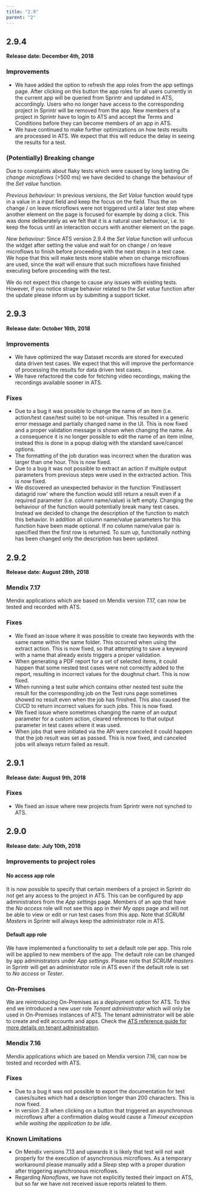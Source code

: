 ```yaml
---
title: "2.9"
parent: "2"
---
```


## 2.9.4

**Release date: December 4th, 2018**

### Improvements

* We have added the option to refresh the app roles from the app settings page. After clicking on this button the app roles for all users currently in the current app will be queried from Sprintr and updated in ATS, accordingly. Users who no longer have access to the corresponding project in Sprintr will be removed from the app. New members of a project in Sprintr have to login to ATS and accept the Terms and Conditions before they can become members of an app in ATS.
* We have continued to make further optimizations on how tests results are processed in ATS. We expect that this will reduce the delay in seeing the results for a test.

### (Potentially) Breaking change

Due to complaints about flaky tests which were caused by long lasting *On change microflows* (>500 ms) we have decided to change the behaviour of the *Set value* function. 

*Previous behaviour:* In previous versions, the *Set Value* function would type in a value in a input field and keep the focus on the field. Thus the on change / on leave microflows were not triggered until a later test step where another element on the page is focused for example by doing a click. This was done deliberately as we felt that it is a natural user behaviour, i.e. to keep the focus until an interaction occurs with another element on the page.

*New behaviour:* Since ATS version 2.9.4 the *Set Value* function will unfocus the widget after setting the value and wait for on change / on leave microflows to finish before proceeding with the next steps in a test case. We hope that this will make tests more stable when on change microflows are used, since the wait will ensure that such microflows have finished executing before proceeding with the test.

We do not expect this change to cause any issues with existing tests. However, if you notice strage behavior related to the *Set value* function after the update please inform us by submiting a support ticket.

## 2.9.3

**Release date: October 16th, 2018**

### Improvements

* We have optimized the way Dataset records are stored for executed data driven test cases. We expect that this will improve the performance of processing the results for data driven test cases.
* We have refactored the code for fetching video recordings, making the recordings available sooner in ATS.

### Fixes

* Due to a bug it was possible to change the name of an item (i.e. action/test case/test suite) to be not-unique. This resulted in a generic error message and partially changed name in the UI. This is now fixed and a proper validation message is shown when changing the name. As a consequence it is no longer possible to edit the name of an item inline, instead this is done in a popup dialog with the standard save/cancel options.
* The formatting of the job duration was incorrect when the duration was larger than one hour. This is now fixed.
* Due to a bug it was not possible to extract an action if multiple output parameters from previous steps were used in the extracted action. This is now fixed.
* We discovered an unexpected behavior in the function 'Find/assert datagrid row' where the function would still return a result even if a required parameter (i.e. column name/value) is left empty. Changing the behaviour of the function would potentially break many test cases. Instead we decided to change the description of the function to match this behavior. In addition all column name/value parameters for this function have been made optional. If no column name/value pair is specified then the first row is returned. To sum up, functionally nothing has been changed only the description has been updated.

## 2.9.2

**Release date: August 28th, 2018**

### Mendix 7.17

Mendix applications which are based on Mendix version 7.17, can now be tested and recorded with ATS.

### Fixes

* We fixed an issue where it was possible to create two keywords with the same name within the same folder. This occurred when using the extract action. This is now fixed, so that attempting to save a keyword with a name that already exists triggers a proper validation.
* When generating a PDF report for a set of selected items, it could happen that some nested test cases were not correctly added to the report, resulting in incorrect values for the doughnut chart. This is now fixed.
* When running a test suite which contains other nested test suite the result for the corresponding job on the Test runs page sometimes showed no result even when the job has finished. This also caused the CI/CD to return incorrect values for such jobs. This is now fixed. 
* We fixed issue where sometimes changing the name of an output parameter for a custom action, cleared references to that output parameter in test cases where it was used.
* When jobs that were initiated via the API were canceled it could happen that the job result was set as passed. This is now fixed, and canceled jobs will always return failed as result. 

## 2.9.1

**Release date: August 9th, 2018**

### Fixes

* We fixed an issue where new projects from Sprintr were not synched to ATS.

## 2.9.0

**Release date: July 10th, 2018**

### Improvements to project roles

#### No access app role

It is now possible to specify that certain members of a project in Sprintr do not get any access to the project in ATS. This can be configured by app administrators from the _App settings_ page. Members of an app that have the _No access_ role will not see this app in their _My apps_ page and will not be able to view or edit or run test cases from this app. Note that _SCRUM Masters_ in Sprintr will always keep the administrator role in ATS.

#### Default app role

We have implemented a functionality to set a default role per app. This role will be applied to new members of the app. The default role can be changed by app administrators under _App settings_. Please note that _SCRUM masters_ in Sprintr will get an administrator role in ATS even if the default role is set to _No access_ or _Tester_.

### On-Premises

We are reintroducing On-Premises as a deployment option for ATS. To this end we introduced a new user role _Tenant administrator_ which will only be used in On-Premises instances of ATS. The tenant administrator will be able to create and edit accounts and apps. Check the [ATS reference guide for more details on tenant administration](./../../ats/refguide/rg-version-2/administration.md).

### Mendix 7.16

Mendix applications which are based on Mendix version 7.16, can now be tested and recorded with ATS.

### Fixes

* Due to a bug it was not possible to export the documentation for test cases/suites which had a description longer than 200 characters. This is now fixed.
* In version 2.8 when clicking on a button that triggered an asynchronous microflows after a confirmation dialog would cause a _Timeout exception while waiting the application to be idle_. 

### Known Limitations

* On Mendix versions 7.13 and upwards it is likely that test will not wait properly for the execution of asynchronous microflows. As a temporary workaround please manually add a _Sleep_ step with a proper duration after triggering asynchronous microflows.
* Regarding _Nanoflows_, we have not explicitly tested their impact on ATS, but so far we have not received issue reports related to them.
